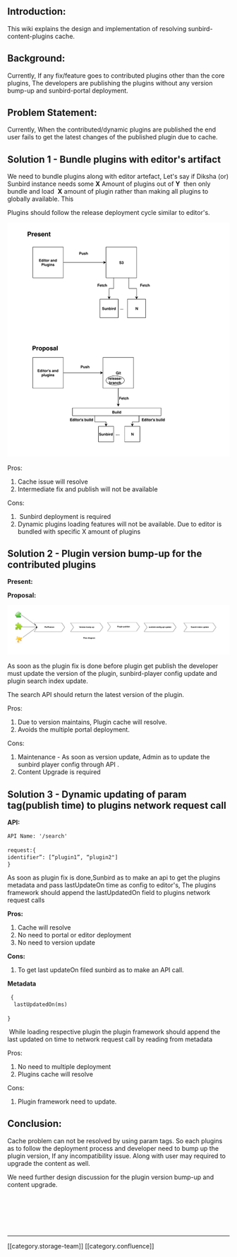 
## Introduction:
This wiki explains the design and implementation of resolving sunbird-content-plugins cache.


## Background:
Currently, If any fix/feature goes to contributed plugins other than the core plugins, The developers are publishing the plugins without any version bump-up and sunbird-portal deployment.


## Problem Statement:
Currently, When the contributed/dynamic plugins are published the end user fails to get the latest changes of the published plugin due to cache.




## Solution 1 - Bundle plugins with editor's artifact
We need to bundle plugins along with editor artefact, Let's say if Diksha (or) Sunbird instance needs some  **X**  Amount of plugins out of  **Y**  then only bundle and load  **X**  amount of plugin rather than making all plugins to globally available. This 

Plugins should follow the release deployment cycle similar to editor's. 

![](images/storage/Screenshot%202018-11-07%20at%2011.00.12%20AM.png)



Pros:


1. Cache issue will resolve
1. Intermediate fix and publish will not be available



Cons: 


1.  Sunbird deployment is required 
1. Dynamic plugins loading features will not be available. Due to editor is bundled with specific X amount of plugins








## Solution 2 - Plugin version bump-up for the contributed plugins
 **Present:** 







 **Proposal:** 

![](images/storage/Screenshot%202018-11-07%20at%203.37.10%20PM.png)

As soon as the plugin fix is done before plugin get publish the developer must update the version of the plugin, sunbird-player config update and plugin search index update.

The search API should return the latest version of the plugin.



Pros:


1. Due to version maintains, Plugin cache will resolve.
1. Avoids the multiple portal deployment.



Cons:


1. Maintenance - As soon as version update, Admin as to update the sunbird player config through API .
1. Content Upgrade is required 






## Solution 3 - Dynamic updating of param tag(publish time) to plugins network request call 


 **API:** 


```
API Name: '/search'

request:{
identifier”: [“plugin1”, “plugin2"]
}
```


As soon as plugin fix is done,Sunbird as to make an api to get the plugins metadata and pass lastUpdateOn time as config to editor's, The plugins framework should append the lastUpdatedOn field to plugins network request calls

 **Pros:** 


1. Cache will resolve
1. No need to portal or editor deployment
1. No need to version update



 **Cons:** 


1. To get last updateOn filed sunbird as to make an API call.



 **Metadata** 




```
 {
  lastUpdatedOn(ms)

}
```


 While loading respective plugin the plugin framework should append the last updated on time to network request call by reading from metadata



Pros:


1. No need to multiple deployment
1. Plugins cache will resolve



Cons:


1. Plugin framework need to update.








## Conclusion:


Cache problem can not be resolved by using param tags. So each plugins as to follow the deployment process and developer need to bump up the plugin version, If any incompatibility issue. Along with user may required to upgrade the content as well.

We need further design discussion for the plugin version bump-up and content upgrade.



  



   









    









*****

[[category.storage-team]] 
[[category.confluence]] 
